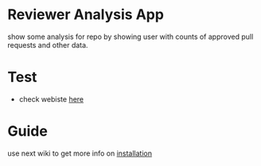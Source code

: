 # Reviewer Analysis App
show some analysis for repo by showing user with counts of approved pull requests and other data. 

# Test 
- check webiste [here](https://mahmoudmabrok.github.io/ReviewersAnalysis/) 




# Guide 
use next wiki to get more info on [installation](https://github.com/MahmoudMabrok/ReviewersAnalysis/wiki/Installation-&-template)
